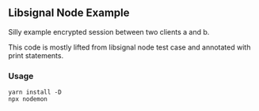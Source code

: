 ## Libsignal Node Example

Silly example encrypted session between two clients a and b. 

This code is mostly lifted from libsignal node test case and annotated with print statements.

### Usage

```
yarn install -D
npx nodemon
```
